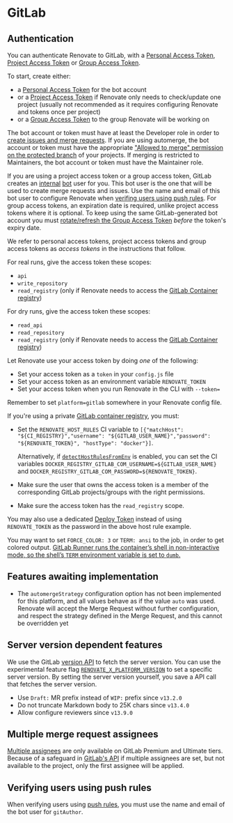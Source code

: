 # GitLab

## Authentication

You can authenticate Renovate to GitLab, with a [Personal Access Token](https://docs.gitlab.com/ee/user/profile/personal_access_tokens.html), [Project Access Token](https://docs.gitlab.com/ee/user/project/settings/project_access_tokens.html) or [Group Access Token](https://docs.gitlab.com/ee/user/group/settings/group_access_tokens.html).

To start, create either:

- a [Personal Access Token](https://docs.gitlab.com/ee/user/profile/personal_access_tokens.html#create-a-personal-access-token) for the bot account
- or a [Project Access Token](https://docs.gitlab.com/ee/user/project/settings/project_access_tokens.html#create-a-project-access-token) if Renovate only needs to check/update one project (usually not recommended as it requires configuring Renovate and tokens once per project)
- or a [Group Access Token](https://docs.gitlab.com/ee/user/group/settings/group_access_tokens.html#create-a-group-access-token-using-ui) to the group Renovate will be working on

The bot account or token must have at least the Developer role in order to [create issues and merge requests](https://docs.gitlab.com/ee/user/permissions.html#project-members-permissions).
If you are using automerge, the bot account or token must have the appropriate ["Allowed to merge" permission on the protected branch](https://docs.gitlab.com/ee/user/project/protected_branches.html#require-everyone-to-submit-merge-requests-for-a-protected-branch) of your projects.
If merging is restricted to Maintainers, the bot account or token must have the Maintainer role.

If you are using a project access token or a group access token, GitLab creates an [internal](https://docs.gitlab.com/ee/user/project/settings/project_access_tokens.html#bot-users-for-projects) [bot](https://docs.gitlab.com/ee/user/group/settings/group_access_tokens.html#bot-users-for-groups) user for you.
This bot user is the one that will be used to create merge requests and issues.
Use the name and email of this bot user to configure Renovate when [verifing users using push rules](#verifying-users-using-push-rules).
For group access tokens, an expiration date is required, unlike project access tokens where it is optional.
To keep using the same GitLab-generated bot account you must [rotate/refresh the Group Access Token](https://docs.gitlab.com/ee/api/group_access_tokens.html#rotate-a-group-access-token) _before_ the token's expiry date.

We refer to personal access tokens, project access tokens and group access tokens as _access tokens_ in the instructions that follow.

For real runs, give the access token these scopes:

- `api`
- `write_repository`
- `read_registry` (only if Renovate needs to access the [GitLab Container registry](https://docs.gitlab.com/ee/user/packages/container_registry/))

For dry runs, give the access token these scopes:

- `read_api`
- `read_repository`
- `read_registry` (only if Renovate needs to access the [GitLab Container registry](https://docs.gitlab.com/ee/user/packages/container_registry/))

Let Renovate use your access token by doing _one_ of the following:

- Set your access token as a `token` in your `config.js` file
- Set your access token as an environment variable `RENOVATE_TOKEN`
- Set your access token when you run Renovate in the CLI with `--token=`

Remember to set `platform=gitlab` somewhere in your Renovate config file.

If you're using a private [GitLab container registry](https://docs.gitlab.com/ee/user/packages/container_registry/), you must:

- Set the `RENOVATE_HOST_RULES` CI variable to `[{"matchHost": "${CI_REGISTRY}","username": "${GITLAB_USER_NAME}","password": "${RENOVATE_TOKEN}", "hostType": "docker"}]`.

  Alternatively, if [`detectHostRulesFromEnv`](../../../self-hosted-configuration.md#detecthostrulesfromenv) is enabled, you can set the CI variables `DOCKER_REGISTRY_GITLAB_COM_USERNAME=${GITLAB_USER_NAME}` and `DOCKER_REGISTRY_GITLAB_COM_PASSWORD=${RENOVATE_TOKEN}`.

- Make sure the user that owns the access token is a member of the corresponding GitLab projects/groups with the right permissions.
- Make sure the access token has the `read_registry` scope.

You may also use a dedicated [Deploy Token](https://docs.gitlab.com/ee/user/project/deploy_tokens/) instead of using `RENOVATE_TOKEN` as the password in the above host rule example.

You may want to set `FORCE_COLOR: 3` or `TERM: ansi` to the job, in order to get colored output.
[GitLab Runner runs the container’s shell in non-interactive mode, so the shell’s `TERM` environment variable is set to `dumb`.](https://docs.gitlab.com/ee/ci/yaml/script.html#job-log-output-is-not-formatted-as-expected-or-contains-unexpected-characters)

## Features awaiting implementation

- The `automergeStrategy` configuration option has not been implemented for this platform, and all values behave as if the value `auto` was used. Renovate will accept the Merge Request without further configuration, and respect the strategy defined in the Merge Request, and this cannot be overridden yet

## Server version dependent features

We use the GitLab [version API](https://docs.gitlab.com/ee/api/version.html) to fetch the server version.
You can use the experimental feature flag [`RENOVATE_X_PLATFORM_VERSION`](../../../self-hosted-experimental.md#renovate_x_platform_version) to set a specific server version.
By setting the server version yourself, you save a API call that fetches the server version.

- Use `Draft:` MR prefix instead of `WIP:` prefix since `v13.2.0`
- Do not truncate Markdown body to 25K chars since `v13.4.0`
- Allow configure reviewers since `v13.9.0`

## Multiple merge request assignees

[Multiple assignees](https://docs.gitlab.com/ee/user/project/issues/multiple_assignees_for_issues.html) are only available on GitLab Premium and Ultimate tiers.
Because of a safeguard in [GitLab's API](https://github.com/renovatebot/renovate/pull/14212#issuecomment-1040189712) if multiple assignees are set, but not available to the project, only the first assignee will be applied.

## Verifying users using push rules

When verifying users using [push rules](https://docs.gitlab.com/ee/user/project/repository/push_rules.html#verify-users), you must use the name and email of the bot user for `gitAuthor`.
